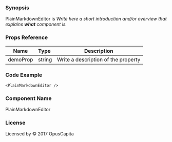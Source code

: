 ### Synopsis

PlainMarkdownEditor is 
*Write here a short introduction and/or overview that explains **what** component is.*

### Props Reference

| Name                           | Type                    | Description                                                 |
| ------------------------------ | :---------------------- | ----------------------------------------------------------- |
| demoProp                       | string                  | Write a description of the property                         |

### Code Example

```
<PlainMarkdownEditor />
```

### Component Name

PlainMarkdownEditor

### License

Licensed by © 2017 OpusCapita


